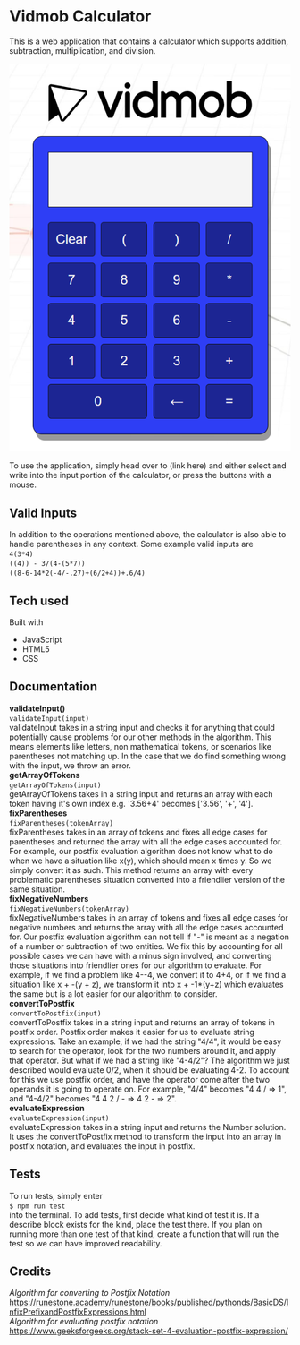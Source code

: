 # Vidmob Calculator
This is a web application that contains a calculator which supports addition, subtraction, multiplication, and division. 

![Image](./images/vidmobCalculator.png)

To use the application, simply head over to (link here) and either select and write into the input portion of the calculator, or press the buttons with a mouse. 

## Valid Inputs
In addition to the operations mentioned above, the calculator is also able to handle parentheses in any context. Some example valid inputs are<br />
`4(3*4)` <br />
`((4)) - 3/(4-(5*7))` <br />
`((8-6-14*2(-4/-.27)+(6/2+4))+.6/4)` <br />

## Tech used
Built with <br />
* JavaScript <br />
* HTML5 <br />
* CSS

## Documentation
**validateInput()** <br />
`validateInput(input)`<br />
validateInput takes in a string input and checks it for anything that could potentially cause problems for our other methods in the algorithm. This means elements like letters, non mathematical tokens, or scenarios like parentheses not matching up. In the case that we do find something wrong with the input, we throw an error.
<br />
**getArrayOfTokens** <br />
`getArrayOfTokens(input)`<br />
getArrayOfTokens takes in a string input and returns an array with each token having it's own index e.g. '3.56+4' becomes ['3.56', '+', '4'].
<br />
**fixParentheses**<br />
`fixParentheses(tokenArray)`<br />
fixParentheses takes in an array of tokens and fixes all edge cases for parentheses and returned the array with all the edge cases accounted for. For example, our postfix evaluation algorithm does not know what to do when we have a situation like x(y), which should mean x times y. So we simply convert it as such. This method returns an array with every problematic parentheses situation converted into a friendlier version of the same situation.
<br />
**fixNegativeNumbers** <br />
`fixNegativeNumbers(tokenArray)` <br />
fixNegativeNumbers takes in an array of tokens and fixes all edge cases for negative numbers and returns the array with all the edge cases accounted for. Our postfix evaluation algorithm can not tell if "-" is meant as a negation of a number or subtraction of two entities. We fix this by accounting for all possible cases we can have with a minus sign involved, and converting those situations into friendlier ones for our algorithm to evaluate. For example, if we find a problem like 4--4, we convert it to 4+4, or if we find a situation like x + -(y + z), we transform it into x + -1*(y+z) which evaluates the same but is a lot easier for our algorithm to consider.
<br />
**convertToPostfix** <br />
`convertToPostfix(input)` <br />
convertToPostfix takes in a string input and returns an array of tokens in postfix order. Postfix order makes it easier for us to evaluate string expressions. Take an example, if we had the string "4/4", it would be easy to search for the operator, look for the two numbers around it, and apply that operator. But what if we had a string like "4-4/2"? The algorithm we just described would evaluate 0/2, when it should be evaluating 4-2. To account for this we use postfix order, and have the operator come after the two operands it is going to operate on. For example, "4/4" becomes "4 4 / => 1", and "4-4/2" becomes "4 4 2 / - => 4 2 - => 2". 
<br />
**evaluateExpression** <br />
`evaluateExpression(input)` <br />
evaluateExpression takes in a string input and returns the Number solution. It uses the convertToPostfix method to transform the input into an array in postfix notation, and evaluates the input in postfix.
<br />
## Tests
To run tests, simply enter <br />
`$ npm run test` <br />
into the terminal. To add tests, first decide what kind of test it is. If a describe block exists for the kind, place the test there. If you plan on running more than one test of that kind, create a function that will run the test so we can have improved readability. 
<br />
## Credits
*Algorithm for converting to Postfix Notation* <br />
https://runestone.academy/runestone/books/published/pythonds/BasicDS/InfixPrefixandPostfixExpressions.html <br />
*Algorithm for evaluating postfix notation* <br />
https://www.geeksforgeeks.org/stack-set-4-evaluation-postfix-expression/
